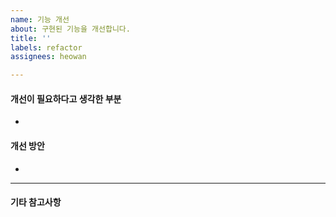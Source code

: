 ```yaml
---
name: 기능 개선
about: 구현된 기능을 개선합니다.
title: ''
labels: refactor
assignees: heowan

---
```


#### 개선이 필요하다고 생각한 부분
-

#### 개선 방안
-

***
#### 기타 참고사항

